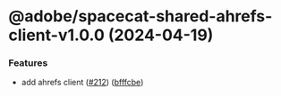 # @adobe/spacecat-shared-ahrefs-client-v1.0.0 (2024-04-19)


### Features

* add ahrefs client ([#212](https://github.com/adobe/spacecat-shared/issues/212)) ([bfffcbe](https://github.com/adobe/spacecat-shared/commit/bfffcbe035898fc91a53136702f448d046be35f2))
